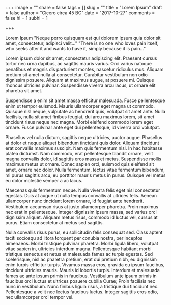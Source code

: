 +++
image = ""
share = false
tags = []
slug = ""
title = "Lorem Ipsum"
draft = false
author = "Cicero circa 45 BC"
date = "2017-10-27"
comments = false
hl = 1
subhl = 1

+++


Lorem Ipsum
"Neque porro quisquam est qui dolorem ipsum quia dolor sit amet, consectetur, adipisci velit..."
"There is no one who loves pain itself, who seeks after it and wants to have it, simply because it is pain..."

Lorem ipsum dolor sit amet, consectetur adipiscing elit. Praesent cursus tortor nec urna dapibus, ac sagittis mauris varius. Orci varius natoque penatibus et magnis dis parturient montes, nascetur ridiculus mus. Aliquam pretium sit amet nulla at consectetur. Curabitur vestibulum non odio dignissim posuere. Aliquam at maximus augue, at posuere mi. Quisque rhoncus ultricies pulvinar. Suspendisse viverra arcu lacus, ut ornare elit pharetra sit amet.

Suspendisse a enim sit amet massa efficitur malesuada. Fusce pellentesque enim ut tempor euismod. Mauris ullamcorper eget magna ut commodo. Quisque nisl neque, vulputate ac hendrerit quis, volutpat sit amet ante. Nulla facilisis, nulla sit amet finibus feugiat, dui arcu maximus lorem, sit amet tincidunt risus neque nec magna. Morbi eleifend commodo lorem eget ornare. Fusce pulvinar ante eget dui pellentesque, id viverra orci volutpat.

Phasellus vel nulla dictum, sagittis neque ultricies, auctor augue. Phasellus at dolor et neque aliquet bibendum tincidunt quis dolor. Aliquam tincidunt erat convallis maximus suscipit. Nam quis fermentum nisl. In hac habitasse platea dictumst. Nam commodo, erat pellentesque blandit ornare, velit magna convallis dolor, id sagittis eros massa et metus. Suspendisse mollis maximus metus ut ornare. Donec sapien orci, euismod quis eleifend sit amet, ornare nec dolor. Nulla fermentum, lectus vitae fermentum bibendum, mi purus sagittis arcu, eu porttitor mauris metus in purus. Quisque vel metus eu dolor molestie semper a ac lacus.

Maecenas quis fermentum neque. Nulla viverra felis eget nisl consectetur egestas. Duis at augue ut nulla tempus convallis at ultrices felis. Aenean ullamcorper nunc tincidunt lorem ornare, id feugiat ante hendrerit. Vestibulum accumsan risus at justo ullamcorper pharetra. Proin maximus nec erat in pellentesque. Integer dignissim ipsum massa, sed varius orci dignissim aliquet. Aliquam metus risus, commodo id luctus vel, cursus at purus. Etiam consectetur at metus sed sagittis.

Nulla convallis risus purus, eu sollicitudin felis consequat sed. Class aptent taciti sociosqu ad litora torquent per conubia nostra, per inceptos himenaeos. Morbi tristique pulvinar pharetra. Morbi ligula libero, volutpat vitae sapien in, ultricies interdum magna. Pellentesque habitant morbi tristique senectus et netus et malesuada fames ac turpis egestas. Sed scelerisque, nisl ac pharetra pretium, erat dui pretium nibh, eu dignissim enim turpis efficitur turpis. Vivamus massa eros, gravida eu ipsum faucibus, tincidunt ultricies mauris. Mauris id lobortis turpis. Interdum et malesuada fames ac ante ipsum primis in faucibus. Vestibulum ante ipsum primis in faucibus orci luctus et ultrices posuere cubilia Curae; Proin facilisis nec nunc in vestibulum. Nunc finibus ligula risus, a tristique dui tincidunt nec. Pellentesque a velit nec lectus faucibus luctus. Integer sagittis eros odio, nec ullamcorper orci tempor vel.
